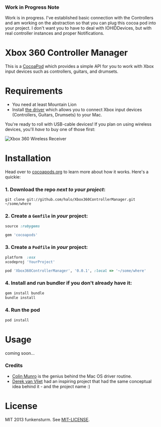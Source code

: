 ### Work in Progress Note

Work is in progress. I've established basic connection with the Controllers and am working on the abstraction so that you can plug this cocoa pod into your project. I don't want you to have to deal with IOHIDDevices, but with real controller instances and proper Notifications.

# Xbox 360 Controller Manager

This is a [CocoaPod](http://cocoapods.org) which provides a simple API for you to work with Xbox input devices such as controllers, guitars, and drumsets.

# Requirements

* You need at least Mountain Lion
* Install [the driver](http://tattiebogle.net/index.php/ProjectRoot/Xbox360Controller/OsxDriver#toc1) which allows you to connect Xbox input devices (Controllers, Guitars, Drumsets) to your Mac.

You're ready to roll with USB-cable devices! If you plan on using wireless devices, you'll *have* to buy one of those first:

![Xbox 360 Wireless Receiver](http://upload.wikimedia.org/wikipedia/commons/thumb/0/08/Xbox_360_Wireless_Receiver.png/300px-Xbox_360_Wireless_Receiver.png)

# Installation

Head over to [cocoapods.org](http://cocoapods.org) to learn more about how it works. Here's a quickie:

### 1. Download the repo *next to your project*:

```
git clone git://github.com/halo/Xbox360ControllerManager.git ~/some/where
```

### 2. Create a `Gemfile` in *your* project:

```ruby
source :rubygems

gem 'cocoapods'
```

### 3. Create a `Podfile` in *your* project:

```ruby
platform  :osx
xcodeproj 'YourProject'

pod 'Xbox360ControllerManager', '0.0.1', :local => '~/some/where'
```

### 4. Install and run bundler if you don't already have it:

```bash
gem install bundle
bundle install
```

### 4. Run the pod

```bash
pod install
```

# Usage

coming soon...

### Credits

* [Colin Munro](http://mice-software.com/contact.php) is the genius behind the Mac OS driver routine.
* [Derek van Vliet](https://github.com/derekvanvliet/Xbox360ControllerManager) had an inspiring project that had the same conceptual idea behind it - and the project name :)

# License

MIT 2013 funkensturm. See [MIT-LICENSE](http://github.com/halo/Xbox360Controller/blob/master/MIT-LICENSE).
